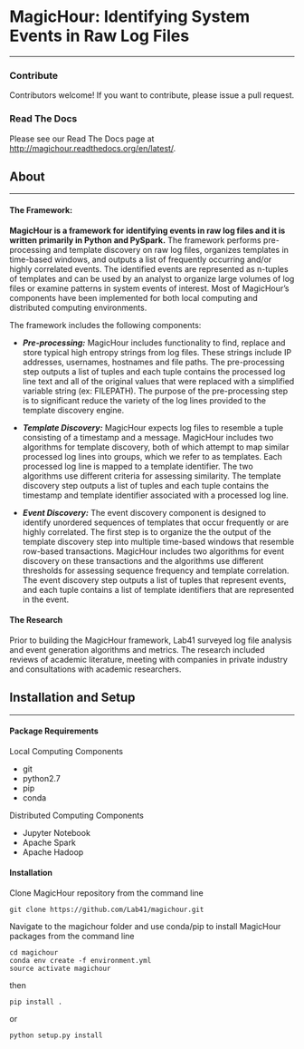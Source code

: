 # MagicHour: Identifying System Events in Raw Log Files 
- - -

### Contribute

Contributors welcome! If you want to contribute, please issue a pull request.

### Read The Docs

Please see our Read The Docs page at <http://magichour.readthedocs.org/en/latest/>.

## About
- - -

#### The Framework:

**MagicHour is a framework for identifying events in raw log files and it is written primarily in Python and PySpark.** The framework performs pre-processing and template discovery on raw log files, organizes templates in time-based windows, and outputs a list of frequently occurring and/or highly correlated events. The identified events are represented as n-tuples of templates and can be used by an analyst to organize large volumes of log files or examine patterns in system events of interest. Most of MagicHour’s components have been implemented for both local computing and distributed computing environments.

The framework includes the following components:  

* ***Pre-processing:*** MagicHour includes functionality to find, replace and store typical high entropy strings from log files. These strings include IP addresses, usernames, hostnames and file paths. The pre-processing step outputs a list of tuples and each tuple contains the processed log line text and all of the original values that were replaced with a simplified variable string (ex: FILEPATH). The purpose of the pre-processing step is to significant reduce the variety of the log lines provided to the template discovery engine.

* ***Template Discovery:*** MagicHour expects log files to resemble a tuple consisting of a timestamp and a message. MagicHour includes two algorithms for template discovery, both of which attempt to map similar processed log lines into groups, which we refer to as templates. Each processed log line is mapped to a template identifier. The two algorithms use different criteria for assessing similarity. The template discovery step outputs a list of tuples and each tuple contains the timestamp and template identifier associated with a processed log line. 

* ***Event Discovery:*** The event discovery component is designed to identify unordered sequences of templates that occur frequently or are highly correlated. The first step is to organize the the output of the template discovery step into multiple time-based windows that resemble row-based transactions. MagicHour includes two algorithms for event discovery on these transactions and the algorithms use different thresholds for assessing sequence frequency and template correlation. The event discovery step outputs a list of tuples that represent events, and each tuple contains a list of template identifiers that are represented in the event.

#### The Research

Prior to building the MagicHour framework, Lab41 surveyed log file analysis and event generation algorithms and metrics. The research included reviews of academic literature, meeting with companies in private industry and consultations with academic researchers.

## Installation and Setup
- - -

#### Package Requirements

Local Computing Components
* git
* python2.7
* pip
* conda

Distributed Computing Components
* Jupyter Notebook
* Apache Spark 
* Apache Hadoop 

#### Installation

Clone MagicHour repository from the command line
```
git clone https://github.com/Lab41/magichour.git
```

Navigate to the magichour folder and use conda/pip to install MagicHour packages from the command line
```
cd magichour
conda env create -f environment.yml
source activate magichour
```
then
```
pip install .
```
or
```
python setup.py install
```

